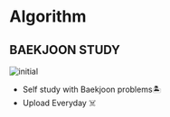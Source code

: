 
# Algorithm
## BAEKJOON STUDY
![initial](https://i.pinimg.com/474x/7f/f8/39/7ff839e423dd5960a135303ed20874d6.jpg)

- Self study with Baekjoon problems🏝 
- Upload Everyday ☠️



